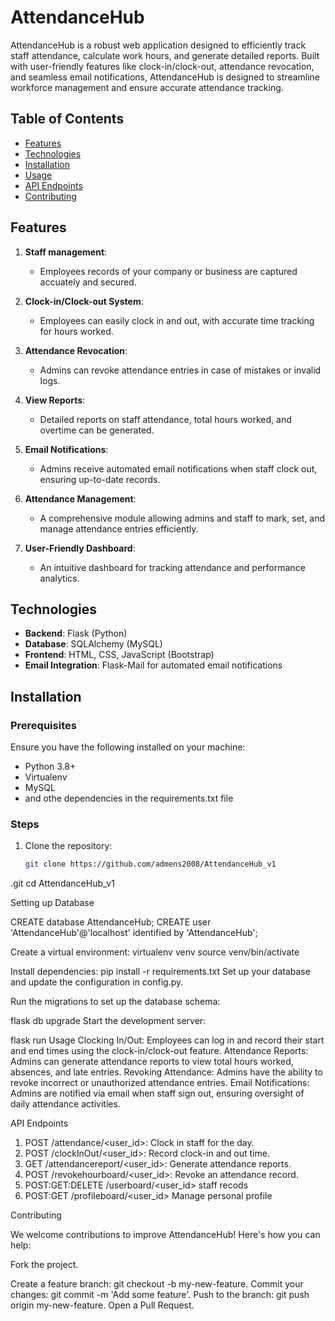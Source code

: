 # AttendanceHub

AttendanceHub is a robust web application designed to efficiently track staff attendance, calculate work hours, and generate detailed reports. Built with user-friendly features like clock-in/clock-out, attendance revocation, and seamless email notifications, AttendanceHub is designed to streamline workforce management and ensure accurate attendance tracking.

## Table of Contents
- [Features](#features)
- [Technologies](#technologies)
- [Installation](#installation)
- [Usage](#usage)
- [API Endpoints](#api-endpoints)
- [Contributing](#contributing)

## Features

1. **Staff management**: 
   - Employees records of your company or business are captured accuately and secured.

2. **Clock-in/Clock-out System**: 
   - Employees can easily clock in and out, with accurate time tracking for hours worked.

3. **Attendance Revocation**: 
   - Admins can revoke attendance entries in case of mistakes or invalid logs.

4. **View Reports**: 
   - Detailed reports on staff attendance, total hours worked, and overtime can be generated.

5. **Email Notifications**: 
   - Admins receive automated email notifications when staff clock out, ensuring up-to-date records.

6. **Attendance Management**: 
   - A comprehensive module allowing admins and staff to mark, set, and manage attendance entries efficiently.

7. **User-Friendly Dashboard**: 
   - An intuitive dashboard for tracking  attendance and performance analytics.

## Technologies

- **Backend**: Flask (Python)
- **Database**: SQLAlchemy (MySQL)
- **Frontend**: HTML, CSS, JavaScript (Bootstrap)
- **Email Integration**: Flask-Mail for automated email notifications

## Installation

### Prerequisites

Ensure you have the following installed on your machine:
- Python 3.8+
- Virtualenv
- MySQL
- and othe dependencies in the requirements.txt file

### Steps

1. Clone the repository:
   ```bash
   git clone https://github.com/admens2008/AttendanceHub_v1
.git
   cd AttendanceHub_v1


Setting up Database

CREATE database AttendanceHub;
CREATE  user 'AttendanceHub'@'localhost' identified by 'AttendanceHub';


Create a virtual environment:
virtualenv venv
source venv/bin/activate


Install dependencies:
pip install -r requirements.txt
Set up your database and update the configuration in config.py.

Run the migrations to set up the database schema:

flask db upgrade
Start the development server:

flask run
Usage
Clocking In/Out: Employees can log in and record their start and end times using the clock-in/clock-out feature.
Attendance Reports: Admins can generate attendance reports to view total hours worked, absences, and late entries.
Revoking Attendance: Admins have the ability to revoke incorrect or unauthorized attendance entries.
Email Notifications: Admins are notified via email when staff sign out, ensuring oversight of daily attendance activities.

API Endpoints

1. POST /attendance/<user_id>: Clock in staff for the day.
2. POST /clockInOut/<user_id>: Record clock-in and out time.
3. GET /attendancereport/<user_id>: Generate attendance reports.
4. POST /revokehourboard/<user_id>: Revoke an attendance record.
5. POST:GET:DELETE /userboard/<user_id> staff recods
6. POST:GET /profileboard/<user_id> Manage personal profile

Contributing

We welcome contributions to improve AttendanceHub! Here's how you can help:

Fork the project.

Create a feature branch: git checkout -b my-new-feature.
Commit your changes: git commit -m 'Add some feature'.
Push to the branch: git push origin my-new-feature.
Open a Pull Request.
